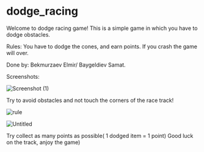 # dodge_racing

Welcome to dodge racing game!
This is a simple game in which you have to dodge obstacles.

Rules: You have to dodge the cones, and earn points. If you crash the game will over.

Done by: Bekmurzaev Elmir/ Baygeldiev Samat.

Screenshots:

![Screenshot (1)](https://user-images.githubusercontent.com/73636880/102710193-d479fc00-42da-11eb-8aa9-96cdd8bf0bb9.png)

Try to avoid obstacles and not touch the corners of the race track!

![rule](https://user-images.githubusercontent.com/73636880/102710338-c8db0500-42db-11eb-8736-694a193d34a6.png)

![Untitled](https://user-images.githubusercontent.com/73636880/102710352-e5773d00-42db-11eb-9aa3-7e8f67ae6128.png)

Try collect as many points as possible( 1 dodged item = 1 point)
Good luck on the track, anjoy the game)






